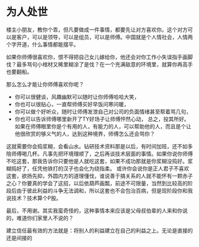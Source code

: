 # 为人处世
楼主小朋友，教你个乖，但凡要做成一件事情，都要先让对方喜欢你。这个对方可以是客户，可以是领导，可以是组员，可以是师傅。中国就是个人情社会，人情两个字开道，什么事情都能摆平。

如果你师傅很喜欢你，恨不得把自己女儿嫁给你，他还会对你工作小失误指手画脚伐？最多骂句小棺材又稀里糊涂了是伐？在一个充满敌意的环境里，就算你再高手也要翻船。

那么怎么才能让你师傅喜欢你呢？
- 你可以很健谈，风趣幽默可以随时让你师傅哈哈大笑，
- 你也可以很贴心，一直帮师傅买好早饭问寒问暖，
- 你可以做个好听众，随时让师傅发泄自己对公司的负面情绪甚至帮着骂几句，
- 你也可以告诉师傅哪里新开了TY好场子让师傅怦然心动，
总之，投其所好。如果在师傅眼里你是个有用的人，有能力的人，可以帮助他的人，而且是个让他很欣赏的够义气的人，达到这种境界，师傅怎么还会骂你？

这就需要你会捣浆糊，会看山水。钻研技术资料那是以后，有时间加班，还不如多陪师傅喝几杯。凡事先把环境理顺了，之后再谈技术层面的事情。如果你说你师傅不吃这套，那我告诉你只要他是人就吃这套，如果不成功那就是你浆糊没捣好。浆糊捣好了，任凭他铁打的汉子也会化为绕指柔。
或许你会说你是正人君子不喜欢这套，欲扬先抑，外圆内方的道理懂伐，谁说善于搞关系的人就不能怀有一颗赤子之心？你要真的学会了这招，以后依葫芦画瓢，前途不可限量，当然到比较高的阶段后由于彼此利益的斗争无法调和，所以这套也不会包治百病，但是现阶段你和我说技术？技术算个P股。

最后，不用谢。其实我蛮奇怪的，这种事情本来应该是父母叔伯辈的人来和你说的，难道你们家里人不说的？

建立信任最有效的方法就是：将别人的利益建立在自己的利益之上。无论是直接的还是间接的
